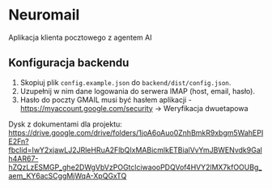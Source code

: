 # Neuromail
Aplikacja klienta pocztowego z agentem AI

## Konfiguracja backendu

1. Skopiuj plik `config.example.json` do `backend/dist/config.json`.
2. Uzupełnij w nim dane logowania do serwera IMAP (host, email, hasło).
3. Hasło do poczty GMAIL musi być hasłem aplikacji - https://myaccount.google.com/security -> Weryfikacja dwuetapowa

Dysk z dokumentami dla projektu: https://drive.google.com/drive/folders/1joA6oAuo0ZnhBmkR9xbgm5WahEPIE2Fn?fbclid=IwY2xjawLJ2JRleHRuA2FlbQIxMABicmlkETBialVvYmJBWENvdk9Galh4AR67-hZQzLzESMGP_ghe2DWgVbVzPOGtclciwaooPDQVof4HVY2lMX7kfOOUBg_aem_KY6acSCggMjWqA-XpQGxTQ

